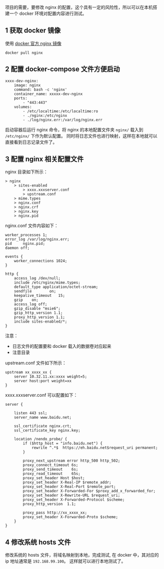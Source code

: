 
项目的需要，要修改 nginx 的配置，这个具有一定的风险性，所以可以在本机搭建一个 docker 环境对配置内容进行测试。

## 1 获取 docker 镜像

使用 [docker 官方 nginx 镜像](https://hub.docker.com/_/nginx/)
```
docker pull nginx
```

## 2 配置 docker-compose 文件方便启动

```
xxxx-dev-nginx:
    image: nginx
    command: bash -c 'nginx'
    container_name: xxxxx-dev-nginx
    ports:
        - "443:443"
    volumes:
        - /etc/localtime:/etc/localtime:ro
        - ./nginx:/etc/nginx
        - ./log/nginx.err:/var/log/nginx.err
```

启动容器后运行 nginx 命令，将 nginx 的本地配置文件夹 `nginx/` 载入到 `/etc/nginx/` 下作为默认配置。
同时将日志文件也进行映射，这样在本地就可以直接看到日志记录文件了。

## 3 配置 nginx 相关配置文件

nginx 目录如下所示：

```
> nginx
    > sites-enabled
        > xxxx.xxxserver.conf
        > upstream.conf
    > mime.types
    > nginx.conf
    > nginx.crf
    > nginx.key
    > nginx.pid
```

nginx.conf 文件内容如下：

```
worker_processes 1;
error_log /var/log/nginx.err;
pid     nginx.pid;
daemon off;

events {
    worker_connections 1024;
}

http {
    access_log /dev/null;
    include /etc/nginx/mime.types;
    default_type application/octet-stream;
    sendfile        on;
    keepalive_timeout   15;
    gzip    on;
    access_log off;
    gzip_disable "msie6";
    gzip_http_version 1.1;
    proxy_http_version 1.1;
    include sites-enabled/*;
}
```

注意：
+ 日志文件的配置要和 docker 载入的数据卷对应起来
+ 注意目录

upstream.conf 文件如下所示：

```
upstream xx_xxxx_xx {
    server 10.32.11.xx:xxxx weight=5;
    server host:port weight=xx
}
```

xxxx.xxxserver.conf 可以配置如下：

```
server {

    listen 443 ssl;
    server_name www.baidu.net;

    ssl_certificate nginx.crt;
    ssl_certificate_key nginx.key;

    location /nendo_probe/ {
        if ($http_host = "info.baidu.net") {
            rewrite ^.*$  https://eh.baidu.net$request_uri permanent;
        }

        proxy_next_upstream error http_500 http_502;
        proxy_connect_timeout 6s;
        proxy_send_timeout    6s;
        proxy_read_timeout    65s;
        proxy_set_header Host $host;
        proxy_set_header X-Real-IP $remote_addr;
        proxy_set_header X-Real-Port $remote_port;
        proxy_set_header X-Forwarded-For $proxy_add_x_forwarded_for;
        proxy_set_header X-Rewrite-URL $request_uri;
        proxy_set_header X-Forwarded-Protocol $scheme;
        proxy_http_version  1.1;

        proxy_pass http://xx_xxxx_xx;
        proxy_set_header X-Forwarded-Proto $scheme;
    }
}
```

## 4 修改系统 hosts 文件

修改系统的 hosts 文件，将域名映射到本地，完成测试, 在 docker 中，其对应的 ip 地址通常是 `192.168.99.100`。
这样就可以进行本地测试了。

